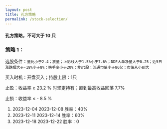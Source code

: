 ```yaml
---
layout: post
title: 孔方策略
permalink: /stock-selection/
---
```


#### 孔方策略，不可大于 10 只 

### 策略 1：
选股条件：`量比小于2.4；放量；上影线大于1.5%小于7.6%；DDE大单净量大于0.25；近5日涨跌幅大于-18%小于8%；换手率小于20%；非st股；流通市值小于86亿；市值从小到大`

买入时机：开盘买入；持股上限：1只

止盈：收益率 ≥ 23.2 % 时坚定持有；直到最高收益回落 7.7%

止损：收益率 ≤ - 8.5 %

1. 2023-12-04 2023-12-08   胜率：40%
2. 2023-12-11 2023-12-14   胜率：60%
3. 2023-12-18 2023-12-22   胜率：0

